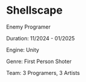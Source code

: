 # Shellscape
Enemy Programer

Duration: 11/2024 - 01/2025

Engine: Unity

Genre: First Person Shoter

Team: 3 Programers, 3 Artists

